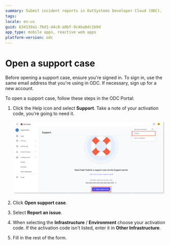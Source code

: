 ```yaml
---
summary: Submit incident reports in OutSystems Developer Cloud (ODC).
tags:
locale: en-us
guid: 634139a1-76d1-44c8-a0bf-9c4ba0dc1b9d
app_type: mobile apps, reactive web apps
platform-version: odc
---
```


# Open a support case

<div class="info" markdown="1">

Before opening a support case, ensure you're signed in.  To sign in, use the same email address that you're using in ODC. If necessary, sign up for a new account.

</div>

To open a support case, follow these steps in the ODC Portal:

1. Click the Help icon and select **Support**. Take a note of your activation code, you're going to need it.

    ![Open a support case in ODC Portal](images/neo-support-pl.png "Open a support case in ODC Portal")

1. Click **Open support case**.

1. Select **Report an issue**.

1. When selecting the **Infrastructure** / **Environment** choose your activation code. If the activation code isn't listed, enter it in **Other Infrastructure**.

1. Fill in the rest of the form.
